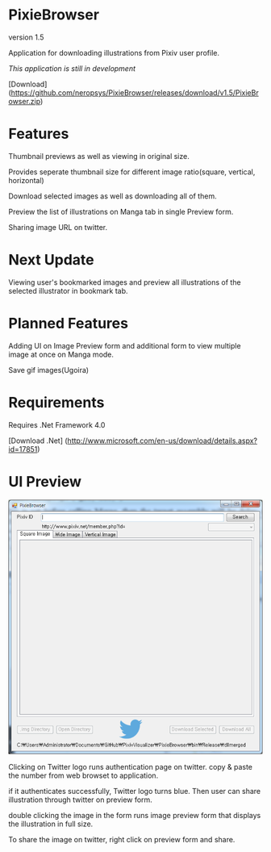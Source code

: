 PixieBrowser
===============

version 1.5

Application for downloading illustrations from Pixiv user profile.

*This application is still in development*

[Download] (https://github.com/neropsys/PixieBrowser/releases/download/v1.5/PixieBrowser.zip)

Features
================
Thumbnail previews as well as viewing in original size.

Provides seperate thumbnail size for different image ratio(square, vertical, horizontal)

Download selected images as well as downloading all of them.

Preview the list of illustrations on Manga tab in single Preview form.

Sharing image URL on twitter.

Next Update
================
Viewing user's bookmarked images and preview all illustrations of the selected illustrator in bookmark tab.



Planned Features
================
Adding UI on Image Preview form and additional form to view multiple image at once on Manga mode.

Save gif images(Ugoira)



Requirements
==============
Requires .Net Framework 4.0


[Download .Net] (http://www.microsoft.com/en-us/download/details.aspx?id=17851)

UI Preview
==============

![alt tag](https://raw.githubusercontent.com/neropsys/PixieBrowser/master/K-86.png)

Clicking on Twitter logo runs authentication page on twitter. copy & paste the number from web browset to application.

if it authenticates successfully, Twitter logo turns blue. Then user can share illustration through twitter on preview form.

double clicking the image in the form runs image preview form that displays the illustration in full size. 

To share the image on twitter, right click on preview form and share.  

